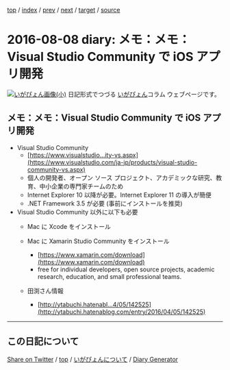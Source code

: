 [top](../index.html) 
 / [index](index.html) 
 / [prev](ig160807.html) 
 / [next](ig160809.html) 
 / [target](https://igapyon.github.io/diary/2016/ig160808.html) 
 / [source](https://github.com/igapyon/diary/blob/gh-pages/2016/ig160808.html.src.md) 

2016-08-08 diary: メモ：メモ：Visual Studio Community で iOS アプリ開発
=====================================================================================================
[![いがぴょん画像(小)](https://igapyon.github.io/diary/images/iga200306s.jpg "いがぴょん")](https://igapyon.github.io/diary/memo/memoigapyon.html) 日記形式でつづる [いがぴょん](https://igapyon.github.io/diary/memo/memoigapyon.html)コラム ウェブページです。

## メモ：メモ：Visual Studio Community で iOS アプリ開発


* Visual Studio Community
  * [https://www.visualstudio...ity-vs.aspx](https://www.visualstudio.com/ja-jp/products/visual-studio-community-vs.aspx)
  * 個人の開発者、オープン ソース プロジェクト、アカデミックな研究、教育、中小企業の専門家チームのため
  * Internet Explorer 10 以降が必要。Internet Explorer 11 の導入が簡便
  * .NET Framework 3.5 が必要 (事前にインストールを推奨)
* Visual Studio Community 以外に以下も必要
  * Mac に Xcode をインストール
  * Mac に Xamarin Studio Community をインストール
    * [https://www.xamarin.com/download](https://www.xamarin.com/download)
    * free for individual developers, open source projects, academic research, education, and small professional teams.



  * 田渕さん情報
    * [http://ytabuchi.hatenabl...4/05/142525](http://ytabuchi.hatenablog.com/entry/2016/04/05/142525)


----------------------------------------------------------------------------------------------------

## この日記について

[Share on Twitter](https://twitter.com/intent/tweet?hashtags=igapyon%2Cdiary%2C%E3%81%84%E3%81%8C%E3%81%B4%E3%82%87%E3%82%93&text=%E3%83%A1%E3%83%A2%EF%BC%9A%E3%83%A1%E3%83%A2%EF%BC%9AVisual+Studio+Community+%E3%81%A7+iOS+%E3%82%A2%E3%83%97%E3%83%AA%E9%96%8B%E7%99%BA&url=https%3A%2F%2Figapyon.github.io%2Fdiary%2F2016%2Fig160808.html) / [top](../index.html) / [いがぴょんについて](https://igapyon.github.io/diary/memo/memoigapyon.html) / [Diary Generator](https://github.com/igapyon/igapyonv3)
